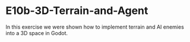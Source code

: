 # E10b-3D-Terrain-and-Agent

In this exercise we were shown how to implement terrain and AI enemies into a 3D space in Godot.